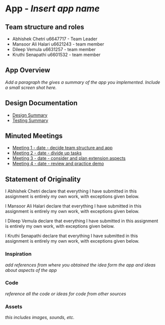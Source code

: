 # App - _Insert app name_

## Team structure and roles
+ Abhishek Chetri u6647717 - Team Leader
+ Mansoor Ali Halari u6621243 - team member
+ Dileep Vemula u6631257 - team member
+ Kruthi Senapathi u6601532 - team member 

## App Overview
_Add a paragraph the gives a summary of the app you implemented. Include a small screen shot here._

## Design Documentation
+ [Design Summary](designsummary)
+ [Testing Summary](testingsummary)

## Minuted Meetings
+ [Meeting 1 - date - decide team structure and app](meeting1.md)
+ [Meeting 2 - date - divide up tasks](meeting2)
+ [Meeting 3 - date - consider and plan extension aspects](meeting3)
+ [Meeting 4 - date - review and practice demo](meeting4)

## Statement of Originality
I Abhishek Chetri declare that everything I have submitted in this
assignment is entirely my own work, with exceptions given below.

I Mansoor Ali Halari declare that everything I have submitted in this
assignment is entirely my own work, with exceptions given below.

I Dileep Vemula declare that everything I have submitted in this
assignment is entirely my own work, with exceptions given below.

I Kruthi Senapathi declare that everything I have submitted in this
assignment is entirely my own work, with exceptions given below.



### Inspiration
_add references from where you obtained the idea form the app and ideas about aspects of the app_

### Code
_reference all the code or ideas for code from other sources_

### Assets
_this includes images, sounds, etc._